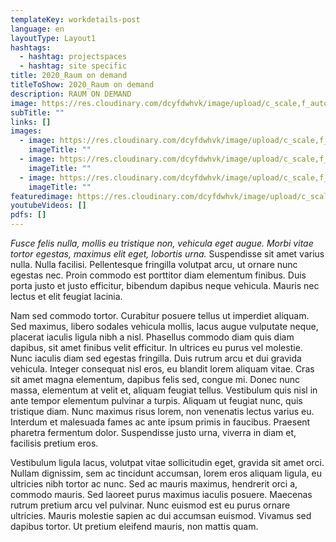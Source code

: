 ```yaml
---
templateKey: workdetails-post
language: en
layoutType: Layout1
hashtags:
  - hashtag: projectspaces
  - hashtag: site specific
title: 2020_Raum on demand
titleToShow: 2020_Raum on demand
description: RAUM ON DEMAND
image: https://res.cloudinary.com/dcyfdwhvk/image/upload/c_scale,f_auto,q_100,w_2400/v1628765451/photo_2020-03-29_20-40-50_yptd11.jpg
subTitle: ""
links: []
images:
  - image: https://res.cloudinary.com/dcyfdwhvk/image/upload/c_scale,f_auto,q_100,w_2400/v1628765452/IMG_20200827_144413_yz2tqz.jpg
    imageTitle: ""
  - image: https://res.cloudinary.com/dcyfdwhvk/image/upload/c_scale,f_auto,q_100,w_2400/v1628765451/photo_2020-03-29_20-40-50_yptd11.jpg
    imageTitle: ""
  - image: https://res.cloudinary.com/dcyfdwhvk/image/upload/c_scale,f_auto,q_100,w_2400/v1628765451/IMG_20200327_181400_lmows8.png
    imageTitle: ""
featuredimage: https://res.cloudinary.com/dcyfdwhvk/image/upload/c_scale,f_auto,q_100,w_2400/v1628765451/photo_2020-03-29_20-40-50_yptd11.jpg
youtubeVideos: []
pdfs: []
---
```

*Fusce felis nulla, mollis eu tristique non, vehicula eget augue. Morbi vitae tortor egestas, maximus elit eget, lobortis urna.* Suspendisse sit amet varius nulla. Nulla facilisi. Pellentesque fringilla volutpat arcu, ut ornare nunc egestas nec. Proin commodo est porttitor diam elementum finibus. Duis porta justo et justo efficitur, bibendum dapibus neque vehicula. Mauris nec lectus et elit feugiat lacinia.

Nam sed commodo tortor. Curabitur posuere tellus ut imperdiet aliquam. Sed maximus, libero sodales vehicula mollis, lacus augue vulputate neque, placerat iaculis ligula nibh a nisl. Phasellus commodo diam quis diam dapibus, sit amet finibus velit efficitur. In ultrices eu purus vel molestie. Nunc iaculis diam sed egestas fringilla. Duis rutrum arcu et dui gravida vehicula. Integer consequat nisl eros, eu blandit lorem aliquam vitae. Cras sit amet magna elementum, dapibus felis sed, congue mi. Donec nunc massa, elementum at velit et, aliquam feugiat tellus. Vestibulum quis nisl in ante tempor elementum pulvinar a turpis. Aliquam ut feugiat nunc, quis tristique diam. Nunc maximus risus lorem, non venenatis lectus varius eu. Interdum et malesuada fames ac ante ipsum primis in faucibus. Praesent pharetra fermentum dolor. Suspendisse justo urna, viverra in diam et, facilisis pretium eros.

Vestibulum ligula lacus, volutpat vitae sollicitudin eget, gravida sit amet orci. Nullam dignissim, sem ac tincidunt accumsan, lorem eros aliquam ligula, eu ultricies nibh tortor ac nunc. Sed ac mauris maximus, hendrerit orci a, commodo mauris. Sed laoreet purus maximus iaculis posuere. Maecenas rutrum pretium arcu vel pulvinar. Nunc euismod est eu purus ornare ultricies. Mauris molestie sapien ac dui accumsan euismod. Vivamus sed dapibus tortor. Ut pretium eleifend mauris, non mattis quam.